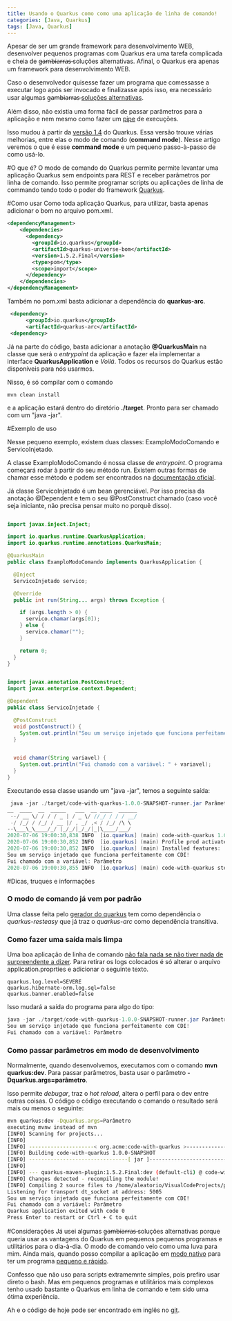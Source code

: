 ```yaml
---
title: Usando o Quarkus como como uma aplicação de linha de comando!
categories: [Java, Quarkus]
tags: [Java, Quarkus]
---
```


Apesar de ser um grande framework para desenvolvimento WEB, desenvolver pequenos programas com Quarkus era uma tarefa complicada e cheia de g̶a̶m̶b̶i̶a̶r̶r̶a̶s̶ soluções alternativas. Afinal, o Quarkus era apenas um framework para desenvolvimento WEB. 

Caso o desenvolvedor quisesse fazer um programa que comessasse a executar logo após ser invocado e finalizasse após isso, era necessário usar algumas g̶a̶m̶b̶i̶a̶r̶r̶a̶s̶ [soluções alternativas](https://quarkus.io/guides/cdi-reference).

Além disso, não existia uma forma fácil de passar parâmetros para a aplicação e nem mesmo como fazer um [pipe](https://www.vivaolinux.com.br/dica/Pipes-no-Linux) de execuções.

Isso mudou à partir da [versão 1.4](https://quarkus.io/blog/quarkus-1-4-final-released/) do Quarkus. Essa versão trouxe várias melhorias, entre elas o modo de comando (**command mode**). Nesse artigo veremos o que é esse **command mode** e um pequeno passo-à-passo de como usá-lo.

#O que é?
O modo de comando do Quarkus permite permite levantar uma aplicação Quarkus sem endpoints para REST e receber parâmetros por linha de comando. 
Isso permite programar scripts ou aplicações de linha de commando tendo todo o poder do framework [Quarkus](https://quarkus.io/).

#Como usar
Como toda aplicação Quarkus, para utilizar, basta apenas adicionar o bom no arquivo pom.xml.

```xml
<dependencyManagement>
    <dependencies>
      <dependency>
        <groupId>io.quarkus</groupId>
        <artifactId>quarkus-universe-bom</artifactId>
        <version>1.5.2.Final</version>
        <type>pom</type>
        <scope>import</scope>
      </dependency>
    </dependencies>
</dependencyManagement>
```
Também no pom.xml basta adicionar a dependência do **quarkus-arc**.

```xml
 <dependency>
      <groupId>io.quarkus</groupId>
      <artifactId>quarkus-arc</artifactId>
 <dependency>
```

Já na parte do código, basta adicionar a anotação **@QuarkusMain** na classe que será o *entrypoint* da aplicação e fazer ela implementar a interface **QuarkusApplication** e *Voilá*. 
Todos os recursos do Quarkus estão disponíveis para nós usarmos. 

Nisso, é só compilar com o comando

```
mvn clean install
```

e a aplicação estará dentro do diretório **./target**. Pronto para ser chamado com um "java -jar".

#Exemplo de uso

Nesse pequeno exemplo, existem duas classes: ExamploModoComando e ServicoInjetado. 

A classe ExamploModoComando é nossa classe de *entrypoint*. O programa começará rodar à partir do seu método run. Existem outras formas de chamar esse método e podem ser encontrados na [documentação oficial](https://quarkus.io/guides/command-mode-reference). 

Já classe ServicoInjetado é um bean gerenciável. Por isso precisa da anotação @Dependent e tem o seu @PostConstruct chamado (caso você seja iniciante, não precisa pensar muito no porquê disso).
 
```java

import javax.inject.Inject;

import io.quarkus.runtime.QuarkusApplication;
import io.quarkus.runtime.annotations.QuarkusMain;

@QuarkusMain
public class ExamploModoComando implements QuarkusApplication {

  @Inject
  ServicoInjetado servico;

  @Override
  public int run(String... args) throws Exception {

    if (args.length > 0) {
      servico.chamar(args[0]);
    } else {
      servico.chamar("");
    }

    return 0;
  }
}
```

```java

import javax.annotation.PostConstruct;
import javax.enterprise.context.Dependent;

@Dependent
public class ServicoInjetado {

  @PostConstruct
  void postConstruct() {
    System.out.println("Sou um serviço injetado que funciona perfeitamente com CDI!");
  }


  void chamar(String variavel) {
    System.out.println("Fui chamado com a variável: " + variavel);
  }
}
```

Executando essa classe usando um "java -jar", temos a seguinte saída:

```java
 java -jar ./target/code-with-quarkus-1.0.0-SNAPSHOT-runner.jar Parâmetro 
__  ____  __  _____   ___  __ ____  ______ 
 --/ __ \/ / / / _ | / _ \/ //_/ / / / __/ 
 -/ /_/ / /_/ / __ |/ , _/ ,< / /_/ /\ \   
--\___\_\____/_/ |_/_/|_/_/|_|\____/___/   
2020-07-06 19:00:30,838 INFO  [io.quarkus] (main) code-with-quarkus 1.0.0-SNAPSHOT on JVM (powered by Quarkus 1.5.2.Final) started in 0.191s. 
2020-07-06 19:00:30,852 INFO  [io.quarkus] (main) Profile prod activated. 
2020-07-06 19:00:30,852 INFO  [io.quarkus] (main) Installed features: [cdi]
Sou um serviço injetado que funciona perfeitamente com CDI!
Fui chamado com a variável: Parâmetro
2020-07-06 19:00:30,855 INFO  [io.quarkus] (main) code-with-quarkus stopped in 0.003s
```

#Dicas, truques e informações

### O modo de comando já vem por padrão
Uma classe feita pelo [gerador do quarkus](https://code.quarkus.io/) tem como dependência o *quarkus-resteasy* que já traz o *quarkus-arc* como dependência transitiva.

### Como fazer uma saída mais limpa
Uma boa aplicação de linha de comando [não fala nada se não tiver nada de surpreendente a dizer](https://www.catb.org/esr/writings/taoup/html/ch01s06.html#id2878450).
Para retirar os logs colocados é só alterar o arquivo application.proprties e adicionar o seguinte texto.

```properties
quarkus.log.level=SEVERE
quarkus.hibernate-orm.log.sql=false
quarkus.banner.enabled=false
```

Isso mudará a saída do programa para algo do tipo:

```java
java -jar ./target/code-with-quarkus-1.0.0-SNAPSHOT-runner.jar Parâmetro
Sou um serviço injetado que funciona perfeitamente com CDI!
Fui chamado com a variável: Parâmetro
```

### Como passar parâmetros em modo de desenvolvimento
Normalmente, quando desenvolvemos, executamos com o comando **mvn quarkus:dev**. Para passar parâmetros, basta usar o parâmetro **-Dquarkus.args=parâmetro**.

Isso permite *debugar*, traz o *hot reload*, altera o perfil para o dev entre outras coisas. O código o código executando o comando o resultado será mais ou menos o seguinte:
```bash
mvn quarkus:dev -Dquarkus.args=Parâmetro
executing mvnw instead of mvn
[INFO] Scanning for projects...
[INFO] 
[INFO] ---------------------< org.acme:code-with-quarkus >---------------------
[INFO] Building code-with-quarkus 1.0.0-SNAPSHOT
[INFO] --------------------------------[ jar ]---------------------------------
[INFO] 
[INFO] --- quarkus-maven-plugin:1.5.2.Final:dev (default-cli) @ code-with-quarkus ---
[INFO] Changes detected - recompiling the module!
[INFO] Compiling 2 source files to /home/aleatorio/VisualCodeProjects/postagem_quarkus/quarkus-command-mode/target/classes
Listening for transport dt_socket at address: 5005
Sou um serviço injetado que funciona perfeitamente com CDI!
Fui chamado com a variável: Parâmetro
Quarkus application exited with code 0
Press Enter to restart or Ctrl + C to quit

```

#Considerações
Já usei algumas g̶a̶m̶b̶i̶a̶r̶r̶a̶s̶ soluções alternativas porque queria usar as vantagens do Quarkus em pequenos pequenos programas e utilitários para o dia-à-dia. O modo de comando veio como uma luva para mim. Ainda mais, quando posso compilar a aplicação em [modo nativo](https://dev.to/lucasscharf/uma-breve-explicacao-sobre-o-modo-nativo-do-quarkus-1kn7) para ter um programa [pequeno e rápido](https://dev.to/lucasscharf/quarkus-trazendo-o-java-de-volta-para-a-briga-dos-microsservicos-184g).

Confesso que não uso para scripts extramemnte simples, pois prefiro usar direto o bash. Mas em pequenos programas e utilitários mais complexos tenho usado bastante o Quarkus em linha de comando e tem sido uma ótima experiência.

Ah e o código de hoje pode ser encontrado em inglês no [git](https://github.com/lucasscharf/blog-posts-code/tree/master/quarkus-command-mode).